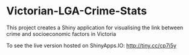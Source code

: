 # Victorian-LGA-Crime-Stats
This project creates a Shiny application for visualising the link between crime and socioeconomic factors in Victoria

To see the live version hosted on ShinyApps.IO: http://tiny.cc/cp7i5y
